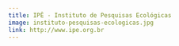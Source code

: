```yaml
---
title: IPÊ - Instituto de Pesquisas Ecológicas
image: instituto-pesquisas-ecologicas.jpg
link: http://www.ipe.org.br
---
```

